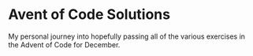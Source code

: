 # Avent of Code Solutions 


My personal journey into hopefully passing all of the various exercises in the Advent of Code for December. 


